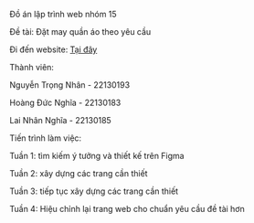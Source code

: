 Đồ án lập trình web nhóm 15

Đề tài: Đặt may quần áo theo yêu cầu

Đi đến website: [Tại đây](https://nhan614.github.io/LTW_Nhom15_MayDoTheoYeuCau/)

Thành viên:

Nguyễn Trọng Nhân - 22130193

Hoàng Đức Nghĩa - 22130183

Lai Nhân Nghĩa - 22130185

Tiến trình làm việc:
  
  Tuần 1: tìm kiếm ý tưởng và thiết kế trên Figma

  Tuần 2: xây dựng các trang cần thiết

  Tuần 3: tiếp tục xây dựng các trang cần thiết
  
  Tuần 4: Hiệu chỉnh lại trang web cho chuẩn yêu cầu đề tài hơn